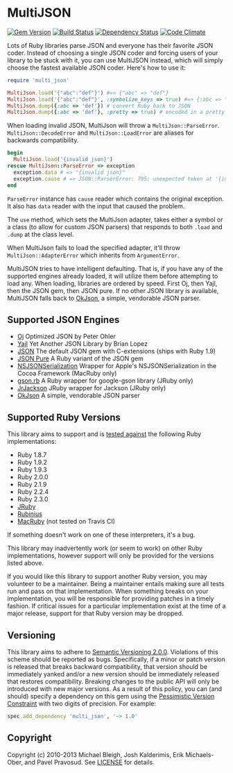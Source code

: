 # MultiJSON

[![Gem Version](http://img.shields.io/gem/v/multi_json.svg)][gem]
[![Build Status](http://travis-ci.org/intridea/multi_json.svg)][travis]
[![Dependency Status](http://img.shields.io/gemnasium/intridea/multi_json.svg)][gemnasium]
[![Code Climate](http://img.shields.io/codeclimate/github/intridea/multi_json.svg)][codeclimate]

[gem]: https://rubygems.org/gems/multi_json
[travis]: http://travis-ci.org/intridea/multi_json
[gemnasium]: https://gemnasium.com/intridea/multi_json
[codeclimate]: https://codeclimate.com/github/intridea/multi_json

Lots of Ruby libraries parse JSON and everyone has their favorite JSON coder.
Instead of choosing a single JSON coder and forcing users of your library to be
stuck with it, you can use MultiJSON instead, which will simply choose the
fastest available JSON coder. Here's how to use it:

```ruby
require 'multi_json'

MultiJson.load('{"abc":"def"}') #=> {"abc" => "def"}
MultiJson.load('{"abc":"def"}', :symbolize_keys => true) #=> {:abc => "def"}
MultiJson.dump({:abc => 'def'}) # convert Ruby back to JSON
MultiJson.dump({:abc => 'def'}, :pretty => true) # encoded in a pretty form (if supported by the coder)
```

When loading invalid JSON, MultiJson will throw a `MultiJson::ParseError`. `MultiJson::DecodeError` and `MultiJson::LoadError` are aliases for backwards compatibility.

```ruby
begin
  MultiJson.load('{invalid json}')
rescue MultiJson::ParseError => exception
  exception.data # => "{invalid json}"
  exception.cause # => JSON::ParserError: 795: unexpected token at '{invalid json}'
end
```

`ParseError` instance has `cause` reader which contains the original exception.
It also has `data` reader with the input that caused the problem.

The `use` method, which sets the MultiJson adapter, takes either a symbol or a
class (to allow for custom JSON parsers) that responds to both `.load` and `.dump`
at the class level.

When MultiJson fails to load the specified adapter, it'll throw `MultiJson::AdapterError`
which inherits from `ArgumentError`.

MultiJSON tries to have intelligent defaulting. That is, if you have any of the
supported engines already loaded, it will utilize them before attempting to
load any. When loading, libraries are ordered by speed. First Oj, then Yajl,
then the JSON gem, then JSON pure. If no other JSON library is available,
MultiJSON falls back to [OkJson][], a simple, vendorable JSON parser.

[okjson]: https://github.com/kr/okjson

## Supported JSON Engines

* [Oj](https://github.com/ohler55/oj) Optimized JSON by Peter Ohler
* [Yajl](https://github.com/brianmario/yajl-ruby) Yet Another JSON Library by Brian Lopez
* [JSON](https://github.com/flori/json) The default JSON gem with C-extensions (ships with Ruby 1.9)
* [JSON Pure](https://github.com/flori/json) A Ruby variant of the JSON gem
* [NSJSONSerialization](https://developer.apple.com/library/ios/#documentation/Foundation/Reference/NSJSONSerialization_Class/Reference/Reference.html) Wrapper for Apple's NSJSONSerialization in the Cocoa Framework (MacRuby only)
* [gson.rb](https://github.com/avsej/gson.rb) A Ruby wrapper for google-gson library (JRuby only)
* [JrJackson](https://github.com/guyboertje/jrjackson) JRuby wrapper for Jackson (JRuby only)
* [OkJson][okjson] A simple, vendorable JSON parser

## Supported Ruby Versions
This library aims to support and is [tested against][travis] the following Ruby
implementations:

* Ruby 1.8.7
* Ruby 1.9.2
* Ruby 1.9.3
* Ruby 2.0.0
* Ruby 2.1.9
* Ruby 2.2.4
* Ruby 2.3.0
* [JRuby][]
* [Rubinius][]
* [MacRuby][] (not tested on Travis CI)

[jruby]: http://www.jruby.org/
[rubinius]: http://rubini.us/
[macruby]: http://www.macruby.org/

If something doesn't work on one of these interpreters, it's a bug.

This library may inadvertently work (or seem to work) on other Ruby
implementations, however support will only be provided for the versions listed
above.

If you would like this library to support another Ruby version, you may
volunteer to be a maintainer. Being a maintainer entails making sure all tests
run and pass on that implementation. When something breaks on your
implementation, you will be responsible for providing patches in a timely
fashion. If critical issues for a particular implementation exist at the time
of a major release, support for that Ruby version may be dropped.

## Versioning

This library aims to adhere to [Semantic Versioning 2.0.0][semver]. Violations
of this scheme should be reported as bugs. Specifically, if a minor or patch
version is released that breaks backward compatibility, that version should be
immediately yanked and/or a new version should be immediately released that
restores compatibility. Breaking changes to the public API will only be
introduced with new major versions. As a result of this policy, you can (and
should) specify a dependency on this gem using the [Pessimistic Version
Constraint][pvc] with two digits of precision. For example:

```ruby
spec.add_dependency 'multi_json', '~> 1.0'
```

[semver]: http://semver.org/
[pvc]: http://docs.rubygems.org/read/chapter/16#page74

## Copyright
Copyright (c) 2010-2013 Michael Bleigh, Josh Kalderimis, Erik Michaels-Ober,
and Pavel Pravosud. See [LICENSE][] for details.

[license]: LICENSE.md
